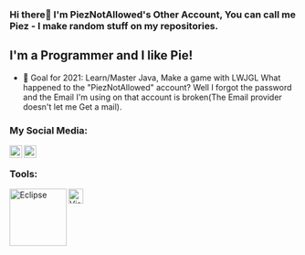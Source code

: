 ### Hi there👋 I'm PiezNotAllowed's Other Account, You can call me Piez - I make random stuff on my repositories.
## I'm a Programmer and I like Pie!
- 🥅 Goal for 2021: Learn/Master Java, Make a game with LWJGL
What happened to the "PiezNotAllowed" account? Well I forgot the password and the Email I'm using on that account is broken(The Email provider doesn't let me Get a mail).

### My Social Media:
[<img align="left" alt="Piez | Twitter" width="22px" src="https://cdn.jsdelivr.net/npm/simple-icons@v3/icons/twitter.svg" />](https://twitter.com/piewith_Z)
[<img align="left" alt="Glitchfy | Youtube" width="22px" src="https://user-images.githubusercontent.com/64570731/109303613-a3372280-786d-11eb-90bc-7850bd54af18.png" />](https://www.youtube.com/channel/UCiHdrA8iLiifT4UE15ljMzg)

<br />

### Tools:

<img align="left" src="https://user-images.githubusercontent.com/64570731/109303148-ef359780-786c-11eb-8d8f-06456bc82e00.png" alt="Eclipse" width="100px">
<img align="left" src="https://user-images.githubusercontent.com/64570731/109303367-45a2d600-786d-11eb-9547-9bb882199360.png" alt="Visual Studio Code(VSCode)" width="26px">
